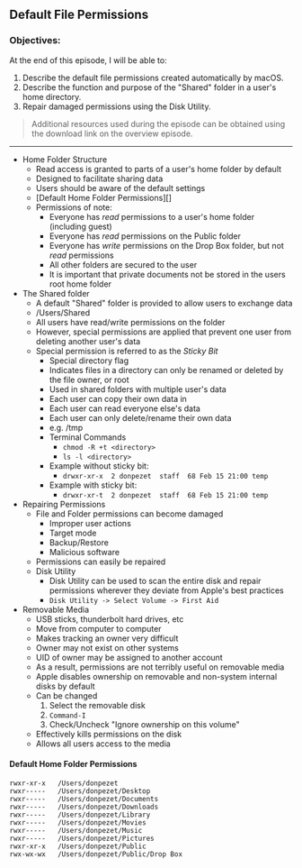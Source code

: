## Default File Permissions 

### Objectives:

At the end of this episode, I will be able to:

1. Describe the default file permissions created automatically by macOS. 
2. Describe the function and purpose of the "Shared" folder in a user's home directory.
3. Repair damaged permissions using the Disk Utility. 

>Additional resources used during the episode can be obtained using the download link on the overview episode.

-----------------------------------------------------------

* Home Folder Structure
	+ Read access is granted to parts of a user's home
	  folder by default
	+ Designed to facilitate sharing data
	+ Users should be aware of the default settings
	+ [Default Home Folder Permissions][]
	+ Permissions of note:
		- Everyone has *read* permissions to a user's home
		  folder (including guest)
		- Everyone has *read* permissions on the Public folder
		- Everyone has *write* permissions on the Drop Box
		  folder, but not *read* permissions
		- All other folders are secured to the user
		- It is important that private documents not be
		  stored in the users root home folder
* The Shared folder
	+ A default "Shared" folder is provided to allow users
	  to exchange data
	+ /Users/Shared
	+ All users have read/write permissions on the folder
	+ However, special permissions are applied that prevent
	  one user from deleting another user's data
	+ Special permission is referred to as the *Sticky Bit*
		- Special directory flag
		- Indicates files in a directory can only be renamed or
		  deleted by the file owner, or root
		- Used in shared folders with multiple user's data
		- Each user can copy their own data in
		- Each user can read everyone else's data
		- Each user can only delete/rename their own data
		- e.g. /tmp
		- Terminal Commands
			+ `chmod -R +t <directory>`
			+ `ls -l <directory>`
		- Example without sticky bit:
			+ `drwxr-xr-x  2 donpezet  staff  68 Feb 15 21:00 temp`
		- Example with sticky bit:
			+ `drwxr-xr-t  2 donpezet  staff  68 Feb 15 21:00 temp`
* Repairing Permissions
	+ File and Folder permissions can become damaged
		- Improper user actions
		- Target mode
		- Backup/Restore
		- Malicious software
	+ Permissions can easily be repaired
	+ Disk Utility
		- Disk Utility can be used to scan the entire disk and repair permissions wherever they deviate from Apple's best practices
		- `Disk Utility -> Select Volume -> First Aid`
* Removable Media
	+ USB sticks, thunderbolt hard drives, etc
	+ Move from computer to computer
	+ Makes tracking an owner very difficult
	+ Owner may not exist on other systems
	+ UID of owner may be assigned to another account
	+ As a result, permissions are not terribly useful on 
	  removable media
	+ Apple disables ownership on removable and non-system
	  internal disks by default
	+ Can be changed
		1. Select the removable disk
		2. `Command-I`
		3. Check/Uncheck "Ignore ownership on this volume"
	+ Effectively kills permissions on the disk
	+ Allows all users access to the media

#### Default Home Folder Permissions

```
rwxr-xr-x	/Users/donpezet
rwxr-----	/Users/donpezet/Desktop
rwxr-----	/Users/donpezet/Documents
rwxr-----	/Users/donpezet/Downloads
rwxr-----	/Users/donpezet/Library
rwxr-----	/Users/donpezet/Movies
rwxr-----	/Users/donpezet/Music
rwxr-----	/Users/donpezet/Pictures
rwxr-xr-x	/Users/donpezet/Public
rwx-wx-wx	/Users/donpezet/Public/Drop Box
```
